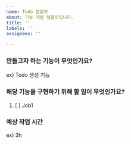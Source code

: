 ```yaml
---
name: Todo 템플릿
about: 기능 개발 템플릿입니다.
title: ''
labels: ''
assignees: ''

---
```


### 만들고자 하는 기능이 무엇인가요?
ex) Todo 생성 기능

### 해당 기능을 구현하기 위해 할 일이 무엇인가요?
1. [ ] Job1

### 예상 작업 시간
ex) 3h
